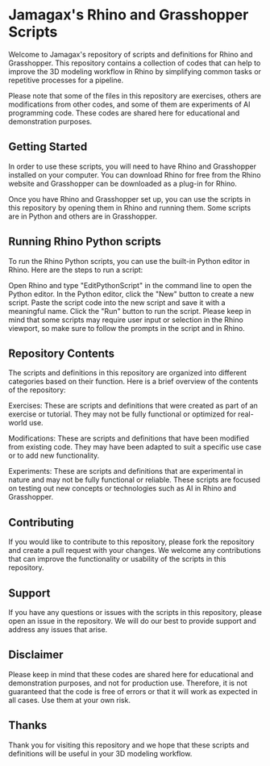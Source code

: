 # Jamagax's Rhino and Grasshopper Scripts
Welcome to Jamagax's repository of scripts and definitions for Rhino and Grasshopper. This repository contains a collection of codes that can help to improve the 3D modeling workflow in Rhino by simplifying common tasks or repetitive processes for a pipeline.

Please note that some of the files in this repository are exercises, others are modifications from other codes, and some of them are experiments of AI programming code. These codes are shared here for educational and demonstration purposes.

## Getting Started
In order to use these scripts, you will need to have Rhino and Grasshopper installed on your computer. You can download Rhino for free from the Rhino website and Grasshopper can be downloaded as a plug-in for Rhino.

Once you have Rhino and Grasshopper set up, you can use the scripts in this repository by opening them in Rhino and running them. Some scripts are in Python and others are in Grasshopper.

## Running Rhino Python scripts
To run the Rhino Python scripts, you can use the built-in Python editor in Rhino. Here are the steps to run a script:

Open Rhino and type "EditPythonScript" in the command line to open the Python editor.
In the Python editor, click the "New" button to create a new script.
Paste the script code into the new script and save it with a meaningful name.
Click the "Run" button to run the script.
Please keep in mind that some scripts may require user input or selection in the Rhino viewport, so make sure to follow the prompts in the script and in Rhino.

## Repository Contents
The scripts and definitions in this repository are organized into different categories based on their function. Here is a brief overview of the contents of the repository:

Exercises: These are scripts and definitions that were created as part of an exercise or tutorial. They may not be fully functional or optimized for real-world use.

Modifications: These are scripts and definitions that have been modified from existing code. They may have been adapted to suit a specific use case or to add new functionality.

Experiments: These are scripts and definitions that are experimental in nature and may not be fully functional or reliable. These scripts are focused on testing out new concepts or technologies such as AI in Rhino and Grasshopper.

## Contributing
If you would like to contribute to this repository, please fork the repository and create a pull request with your changes. We welcome any contributions that can improve the functionality or usability of the scripts in this repository.

## Support
If you have any questions or issues with the scripts in this repository, please open an issue in the repository. We will do our best to provide support and address any issues that arise.

## Disclaimer
Please keep in mind that these codes are shared here for educational and demonstration purposes, and not for production use. Therefore, it is not guaranteed that the code is free of errors or that it will work as expected in all cases. Use them at your own risk.

## Thanks
Thank you for visiting this repository and we hope that these scripts and definitions will be useful in your 3D modeling workflow.
